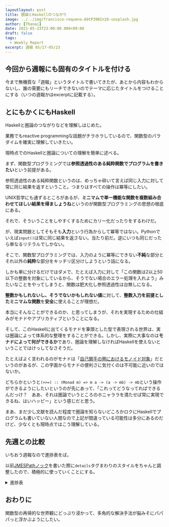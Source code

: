 ```yaml
---
layoutlayout: post
title: 圏論とHaskellのつながり
image: ../../img/francisco-requena-A9tP39BIn28-unsplash.jpg
author: [Thanai]
date: 2021-05-23T23:00:00.000+09:00
draft: false
tags:
  - Weekly Report
excerpt: 週報 05/17-05/23
---
```


## 今回から週報にも固有のタイトルを付ける

今まで無機質な「週報」というタイトルで書いてきたが、あとから内容もわからないし、誰の需要にもリーチできないのでテーマに応じたタイトルをつけることにする（いつの週報かはexcerptに記載する）。

## とにもかくにもHaskell

Haskellと圏論のつながりなどを理解しはじめた。

業務でもreactive programmingな話題がチラホラしているので、関数型のパラダイムを確実に理解していきたい。

現時点でのHaskellと圏論についての理解を簡単に述べる。

まず、関数型プログラミングでは**参照透過性のある純粋関数でプログラムを書きたい**という前提がある。

参照透過性のある純粋関数というのは、めっちゃ砕いて言えば同じ入力に対して常に同じ結果を返すということ。つまりはすべての操作は冪等にしたい。

UNIX哲学にも通ずるところがあるが、**ミニマムで単一機能な関数を複数組み合わせてほしい結果を得ましょうね**というのが関数型プログラミングの思想の根底にある。

それで、そういうことをしやすくするためにカリー化だったりをするわけだ。

が、現実問題としてそもそも**入力**という行為からして冪等ではない。Pythonでいえば`input()`は常に同じ結果を返さない。当たり前だ。逆にいつも同じだったら単なるリテラルでしかない。

そこで、関数型プログラミングでは、入力のように冪等にできない**不純**な部分とそれ以外の**純粋**な部分をキッチリ区分けしようという話になる。

しかも単に分けるだけではダメで、たとえば入力に対して「この関数は2以上50以下の整数を対象にしているから、そうでない場合のエラー処理を入れよう」みたいなことをやってしまうと、関数は肥大化し参照透過性は台無しになる。

**整数かもしれないし、そうでないかもしれない値**に対して、**整数入力を前提としたミニマムな関数**を**安全**に使えることが理想だ。

本当にそんなことができるのか、と思ってしまうが、それを実現するための仕組みがモナドやアプリカティブということになる。

そして、このHaskellに出てくるモナドを筆頭とした型で表現される世界は、実は圏論によって体系的な整理をすることができる。しかし、実際に大事なのは**モナドによって何ができるか**であり、圏論を理解しなければHaskellを使えないということではけっしてなさそうだ。

たとえばよく言われるのがモナドは「[自己関手の圏におけるモノイド対象][モナド]」だというのがあるが、この字面からモナドの便利さに気付くのは不可能に近いのではないか。

どちらかというと`(>>=) :: (Monad m) => m a -> (a -> mb) -> mb`という操作ができるようにしたいというのが先にあって、「これってどうなってればできるんだっけ？　ああ、それは圏論でいうところのホニャララを満たせば常に実現できるね、はいハッピー」という感じだと思う。

まあ、まだ少し文献を読んだ程度で圏論を知らないどころかロクにHaskellでプログラムも書いていない人間なので上記が間違っている可能性は多分にあるのだけど、少なくとも現時点ではこう理解している。

[モナド]: https://south37.hatenablog.com/entry/2014/04/20/%E3%83%A2%E3%83%8A%E3%83%89%E3%80%81%E3%81%82%E3%82%8B%E3%81%84%E3%81%AF%E8%87%AA%E5%B7%B1%E9%96%A2%E6%89%8B%E3%81%AE%E5%9C%8F%E3%81%AB%E3%81%8A%E3%81%91%E3%82%8B%E3%83%A2%E3%83%8E%E3%82%A4%E3%83%89

## 先週との比較

いちおう週報なので進捗表をば。

以前[JMESPathノック][jp]を書いた際に`details`タグまわりのスタイルをちゃんと調整したので、積極的に使っていくことにする。

[jp]: https://dev.thanaism.com/2021/05/jmespath-knocks/

<details><summary>進捗表</summary></div>

前回からの変更部分は太字。個人的な優先度高い順にソートした表。
終わったものは消している。

| what                 | asis                       | tobe/comment                 |
| :------------------- | :------------------------- | :--------------------------- |
| 家族サービス         | **娘の体調が優れず**       | **妻と運用でカバー**         |
| すごいHaskell        | **おおむね読了**           | 関数型完全に理解する         |
| **Haskell**          | **次は手を動かす**         | **典型90問をHaskellで**      |
| **圏論**             | **[これ][圏論]を読んだ**   | **圏論そこそこ理解する**     |
| Rust                 | **Haskell効果実感中**      | 関数型らしく書けるようになる |
| 競プロレート向上     | Highest 858                | 水色                         |
| 典型90問             | **星4までちゃんと追記中**  | 問題追加時に追記＆星5もやる  |
| 社内活動             | **spring-webflux実践中**   | 頂点に君臨する               |
| **ブログ機能UP**     | **CSS調整ほか**            | **これも記事にしたい**       |
| 収益記事             | 乾燥機で書きたい           | 3000pv/月くらい必要？        |
| 競プロ精選100問      | #14で停滞                  | 1日1問くらいは解きたい       |
| 数学ガール           | 確率編を読み始めた         | 面白いのでいろいろ読みたい   |
| オライリーRust本     | ほんの少し読んだ           | 読む                         |
| 関数型JavaScript     | 半分以上読んだ             | Haskell本を先に              |
| Raku(Perl)           | こたつがめさん配信で興味   | 詳説 正規表現にも絡む        |
| LINUC                | 少しやりたい気分に         | 上半期には取得               |
| けんちょん本の復習   | グラフのあたり弱い         | すべてソラで書ける状態       |
| ネットワークの本     | 積読の本が良書だと紹介あり | 読破し内容理解する           |
| MCP資格              | **無料券がそろそろ期限**   | できればコンプリートしたい   |
| K8s完全ガイド        | 必要になり少し読んだ       | K8s完全に理解する            |
| Octave               | こたつがめさん配信で興味   | 冷静になると優先度は低い     |
| しくみがわかるK8s    | 中盤で停滞                 | K8s完全に理解する            |
| 実践コンテナ入門     | 中盤で停滞                 | Docker完全に理解する         |
| CKA/CKAD             | 何もやっていない           | 上半期には取得               |
| マネジメントの会得   | なにもやっていない         | 組織運営で優秀層に入る       |
| PowerShell完全ガイド | 序盤で停滞                 | PS完全に理解する             |
| アプリ個人制作       | 知識ばかりで成果物がない   | できるだけ早く試作を作成する |
| ブログ               | アクセス数は少ない         | 独自ドメインで10,000PV/M     |
| 収入源としてのブログ | わりと戻ってきた           | 月に10万円の大台を突破したい |
| TwitterフォロワーUP  | 600人ちょい                | 1000人突破                   |

[圏論]: https://bitterharvest.hatenablog.com/archive/category/%E3%83%97%E3%83%AD%E3%82%B0%E3%83%A9%E3%83%9E%E3%83%BC%E3%81%AE%E3%81%9F%E3%82%81%E3%81%AE%E5%9C%8F%E8%AB%96%20%28%E5%88%9D%E7%B4%9A%E7%B7%A8%EF%BC%9A%E5%9C%8F%E8%AB%96%E3%81%A8Haskell%29

</div></details>

## おわりに

関数型の再帰的な世界観にどっぷり浸かって、多角的な解決手法が脳みそにパパパっと浮かぶようにしたい。
